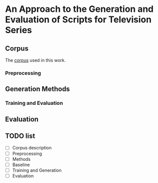 # An Approach to the Generation and Evaluation of Scripts for Television Series
## Corpus
The [corpus](https://github.com/fangj/friends) used in this work.
### Preprocessing
## Generation Methods
### Training and Evaluation
## Evaluation

## TODO list
 - [ ] Corpus description
 - [ ] Preprocessing
 - [ ] Methods
 - [ ] Baseline
 - [ ] Training and Generation
 - [ ] Evaluation
